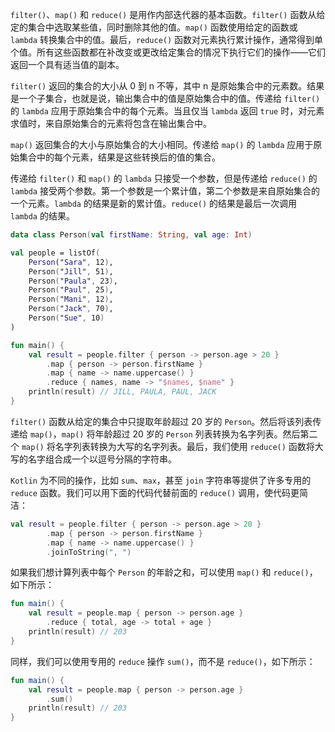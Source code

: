 `filter()`、`map()` 和 `reduce()` 是用作内部迭代器的基本函数。`filter()` 函数从给定的集合中选取某些值，同时删除其他的值。`map()` 函数使用给定的函数或 `lambda` 转换集合中的值。最后，`reduce()` 函数对元素执行累计操作，通常得到单个值。所有这些函数都在补改变或更改给定集合的情况下执行它们的操作——它们返回一个具有适当值的副本。

`filter()` 返回的集合的大小从 0 到 n 不等，其中 n 是原始集合中的元素数。结果是一个子集合，也就是说，输出集合中的值是原始集合中的值。传递给 `filter()` 的 `lambda` 应用于原始集合中的每个元素。当且仅当 `lambda` 返回 `true` 时，对元素求值时，来自原始集合的元素将包含在输出集合中。

`map()` 返回集合的大小与原始集合的大小相同。传递给 `map()` 的 `lambda` 应用于原始集合中的每个元素，结果是这些转换后的值的集合。

传递给 `filter()` 和 `map()` 的 `lambda` 只接受一个参数，但是传递给 `reduce()` 的 `lambda` 接受两个参数。第一个参数是一个累计值，第二个参数是来自原始集合的一个元素。`lambda` 的结果是新的累计值。`reduce()` 的结果是最后一次调用 `lambda` 的结果。

```kotlin
data class Person(val firstName: String, val age: Int)

val people = listOf(
	Person("Sara", 12),
	Person("Jill", 51),
	Person("Paula", 23),
	Person("Paul", 25),
	Person("Mani", 12),
	Person("Jack", 70),
	Person("Sue", 10)
)

fun main() {
	val result = people.filter { person -> person.age > 20 }
		.map { person -> person.firstName }
		.map { name -> name.uppercase() }
		.reduce { names, name -> "$names, $name" }
	println(result) // JILL, PAULA, PAUL, JACK
}
```

`filter()` 函数从给定的集合中只提取年龄超过 20 岁的 `Person`。然后将该列表传递给 `map()`，`map()` 将年龄超过 20 岁的 `Person` 列表转换为名字列表。然后第二个 `map()` 将名字列表转换为大写的名字列表。最后，我们使用 `reduce()` 函数将大写的名字组合成一个以逗号分隔的字符串。

`Kotlin` 为不同的操作，比如 `sum`、`max`，甚至 `join` 字符串等提供了许多专用的 `reduce` 函数。我们可以用下面的代码代替前面的 `reduce()` 调用，使代码更简洁：

```kotlin
val result = people.filter { person -> person.age > 20 }
		.map { person -> person.firstName }
		.map { name -> name.uppercase() }
		.joinToString(", ")
```

如果我们想计算列表中每个 `Person` 的年龄之和，可以使用 `map()` 和 `reduce()`，如下所示：

```kotlin
fun main() {
	val result = people.map { person -> person.age }
		.reduce { total, age -> total + age }
	println(result) // 203
}
```

同样，我们可以使用专用的 `reduce` 操作 `sum()`，而不是 `reduce()`，如下所示：

```kotlin
fun main() {
	val result = people.map { person -> person.age }
		.sum()
	println(result) // 203
}
```

